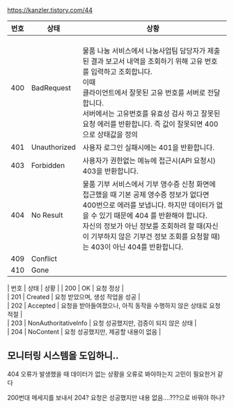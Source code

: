 https://kanzler.tistory.com/44








| 번호 | 상태 | 상황 |
| --- | --- | --- |
| 400 | BadRequest | <br>물품 나눔 서비스에서 나눔사업팀 담당자가 제출된 결과 보고서 내역을 조회하기 위해 고유 번호를 입력하고 조회합니다.<br>이때<br>클라이언트에서 잘못된 고유 번호를 서버로 전달합니다.<br>서버에서는 고유번호를 유효성 검사 하고 잘못된 요청 에러를 반환합니다.  즉 값이 잘못되면 400 으로 상태값을 정의|
| 401 | Unauthorized | 사용자 로그인 실패시에는 401을 반환합니다. |
| 403 | Forbidden | 사용자가 권한없는 메뉴에 접근시(API 요청시) 403을 반환합니다. |
| 404 | No Result | 물품 기부 서비스에서 기부 영수증 신청 화면에 접근했을 때 기본 공제 영수증 정보가 없다면 400번으로 에러를 보냅니다. 하지만 데이터가 없을 수 있기 때문에 404 를 반환해야 합니다.<br>자신의 정보가 아닌 정보를 조회하려 할 때(자신이 기부하지 않은 기부건 정보 조회를 요청할 때)는 403이 아닌 404를 반환합니다. |
| 409 | Conflict |  |
| 410 | Gone |  |

| 번호 | 상태 | 상황 |
| 200 | OK | 요청 정상 |  
| 201 | Created | 요청 받았으며, 생성 작업을 성공 |  
| 202 | Accepted | 요청을 받아들여졌으나, 아직 동작을 수행하지 않은 상태로 요청 적절 |  
| 203 | NonAuthoritativeInfo | 요청 성공했지만, 검증이 되지 않은 상태 |  
| 204 | NoContent | 요청 성공했지만, 제공할 내용이 없음 |  


## 모니터링 시스템을 도입하니..
404 오류가 발생했을 때 데이터가 없는 상황을 오류로 봐야하는지 고민이 필요한거 같다

200번대 메세지를 보내서 204? 요청은 성공했지만 내용 없음....???으로 바꿔야 하나?















 